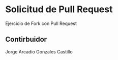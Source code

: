# Solicitud de Pull Request
Ejercicio de Fork con Pull Request

## Contirbuidor
Jorge Arcadio Gonzales Castillo
